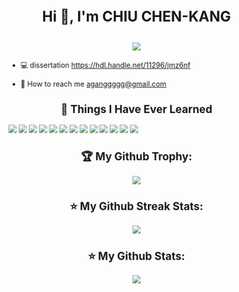 <h1 align="center">Hi 👋, I'm  CHIU CHEN-KANG <br><br><img src="https://img.shields.io/badge/HPCLab-very%20good-2E97A7">  </h1>

- 💻️ dissertation https://hdl.handle.net/11296/jmz6nf

- 📧 How to reach me aganggggg@gmail.com

<h2 align="center">📓 Things I Have Ever Learned </h2>  
<P>               
<img src="https://img.shields.io/badge/Visual_Studio_Code-0078D4?style=for-the-badge&logo=visual%20studio%20code&logoColor=white" />
<img src="https://img.shields.io/badge/Python-FFD43B?style=for-the-badge&logo=python&logoColor=FF4B91" />
<img src="https://img.shields.io/badge/C%2B%2B-00599C?style=for-the-badge&logo=c%2B%2B&logoColor=white" />
<img src="https://img.shields.io/badge/HTML5-E34F26?style=for-the-badge&logo=html5&logoColor=white" />
<img src="https://img.shields.io/badge/CSS3-1572B6?style=for-the-badge&logo=css3&logoColor=white\\\" />
<img src="https://img.shields.io/badge/GitHub-100000?style=for-the-badge&logo=github&logoColor=white" />
<img src="https://img.shields.io/badge/Xampp-F37623?style=for-the-badge&logo=xampp&logoColor=white" />
<img src="https://img.shields.io/badge/MySQL-005C84?style=for-the-badge&logo=mysql&logoColor=white" />
<img src="https://img.shields.io/badge/Apache_Kafka-231F20?style=for-the-badge&logo=apache-kafka&logoColor=white" />
<img src="https://img.shields.io/badge/OpenCV-27338e?style=for-the-badge&logo=OpenCV&logoColor=white" />
<img src="https://img.shields.io/badge/TensorFlow-FF6F00?style=for-the-badge&logo=TensorFlow&logoColor=white" />
<img src="https://img.shields.io/badge/Keras-FF0000?style=for-the-badge&logo=keras&logoColor=white" />
<img src="https://img.shields.io/badge/PyTorch-EE4C2C?style=for-the-badge&logo=pytorch&logoColor=white" />

</p>
<h2 align="center">🏆 My Github Trophy:</h2>
<p align="center">
  <img  src="https://github-profile-trophy.vercel.app/?username=gang577&title=Commits,Experience,Repositories&theme=darkhub,margin:auto;" />
</p>

 <h2 align="center">⭐️ My Github Streak Stats:</h2>
<p align="center">
  <img  src="https://streak-stats.demolab.com/?user=gang577" />
</p>

<h2 align="center">⭐️ My Github Stats:</h2>
<p align="center">
<img  src="https://github-readme-stats.vercel.app/api?username=gang577&theme=dracula" />
</p>
